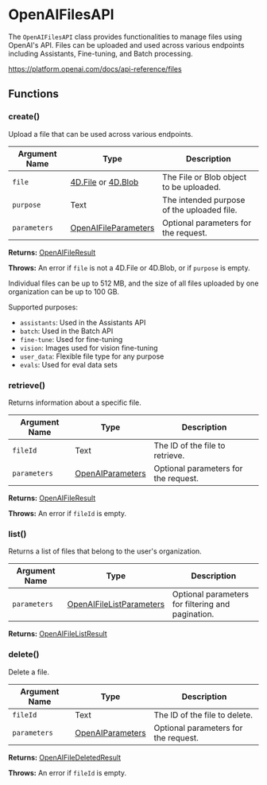 # OpenAIFilesAPI

The `OpenAIFilesAPI` class provides functionalities to manage files using OpenAI's API. Files can be uploaded and used across various endpoints including Assistants, Fine-tuning, and Batch processing.

<https://platform.openai.com/docs/api-reference/files>

## Functions

### create()

Upload a file that can be used across various endpoints.

| Argument Name | Type                           | Description                                               |
|---------------|--------------------------------|-----------------------------------------------------------|
| `file`        | [4D.File](https://developer.4d.com/docs/API/FileClass) or [4D.Blob](https://developer.4d.com/docs/API/BlobClass) | The File or Blob object to be uploaded.                         |
| `purpose`     | Text                           | The intended purpose of the uploaded file.               |
| `parameters`  | [OpenAIFileParameters](OpenAIFileParameters.md) | Optional parameters for the request.                     |

**Returns:** [OpenAIFileResult](OpenAIFileResult.md)

**Throws:** An error if `file` is not a 4D.File or 4D.Blob, or if `purpose` is empty.

Individual files can be up to 512 MB, and the size of all files uploaded by one organization can be up to 100 GB.

Supported purposes:

- `assistants`: Used in the Assistants API
- `batch`: Used in the Batch API  
- `fine-tune`: Used for fine-tuning
- `vision`: Images used for vision fine-tuning
- `user_data`: Flexible file type for any purpose
- `evals`: Used for eval data sets

### retrieve()

Returns information about a specific file.

| Argument Name | Type                           | Description                                               |
|---------------|--------------------------------|-----------------------------------------------------------|
| `fileId`      | Text                           | The ID of the file to retrieve.                          |
| `parameters`  | [OpenAIParameters](OpenAIParameters.md) | Optional parameters for the request.                     |

**Returns:** [OpenAIFileResult](OpenAIFileResult.md)

**Throws:** An error if `fileId` is empty.

### list()

Returns a list of files that belong to the user's organization.

| Argument Name | Type                           | Description                                               |
|---------------|--------------------------------|-----------------------------------------------------------|
| `parameters`  | [OpenAIFileListParameters](OpenAIFileListParameters.md) | Optional parameters for filtering and pagination.        |

**Returns:** [OpenAIFileListResult](OpenAIFileListResult.md)

### delete()

Delete a file.

| Argument Name | Type                           | Description                                               |
|---------------|--------------------------------|-----------------------------------------------------------|
| `fileId`      | Text                           | The ID of the file to delete.                            |
| `parameters`  | [OpenAIParameters](OpenAIParameters.md) | Optional parameters for the request.                     |

**Returns:** [OpenAIFileDeletedResult](OpenAIFileDeletedResult.md)

**Throws:** An error if `fileId` is empty.
